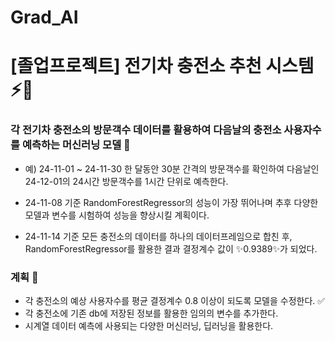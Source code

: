 # Grad_AI

# [졸업프로젝트] 전기차 충전소 추천 시스템 ⚡🚗
### 각 전기차 충전소의 방문객수 데이터를 활용하여 다음날의 충전소 사용자수를 예측하는 머신러닝 모델 🤖
- 예) 24-11-01 ~ 24-11-30 한 달동안 30분 간격의 방문객수를 확인하여 다음날인 24-12-01의 24시간 방문객수를 1시간 단위로 예측한다.

- 24-11-08 기준 RandomForestRegressor의 성능이 가장 뛰어나며 추후 다양한 모델과 변수를 시험하여 성능을 향상시킬 계획이다.
- 24-11-14 기준 모든 충전소의 데이터를 하나의 데이터프레임으로 합친 후, RandomForestRegressor를 활용한 결과 결정계수 값이 ✨0.9389✨가 되었다.

### 계획 🌟
- 각 충전소의 예상 사용자수를 평균 결정계수 0.8 이상이 되도록 모델을 수정한다. ✅
- 각 충전소에 기존 db에 저장된 정보를 활용한 임의의 변수를 추가한다.
- 시계열 데이터 예측에 사용되는 다양한 머신러닝, 딥러닝을 활용한다.
